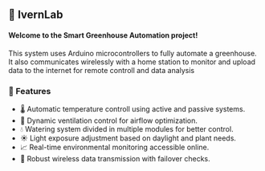 ##        🌱 IvernLab
#### Welcome to the **Smart Greenhouse Automation** project!
This system uses Arduino microcontrollers to fully automate a greenhouse.
It also communicates wirelessly with a home station to monitor and upload data to the internet for remote controll and data analysis

### 🚀 Features
- 🌡️ Automatic temperature controll using active and passive systems.
- 💨 Dynamic ventilation control for airflow optimization.
- 💧 Watering system divided in multiple modules for better control.
- ☀️ Light exposure adjustment based on daylight and plant needs.
- 📈 Real-time environmental monitoring accessible online.
- 📡 Robust wireless data transmission with failover checks.
